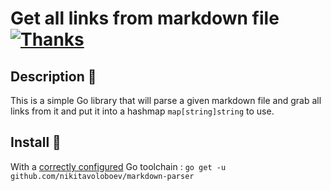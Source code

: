 # Get all links from markdown file [![Thanks](https://img.shields.io/badge/Say%20Thanks-💗-ff69b4.svg)](https://www.patreon.com/nikitavoloboev)

## Description 📕
This is a simple Go library that will parse a given markdown file and grab all links from it and put it into a hashmap `map[string]string` to use.

## Install 🚀
With a [correctly configured](https://golang.org/doc/install#testing) Go toolchain :
`go get -u github.com/nikitavoloboev/markdown-parser`
